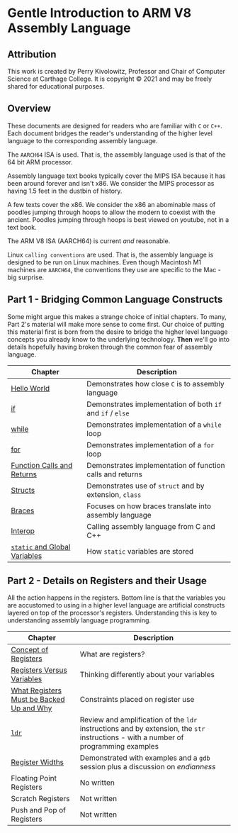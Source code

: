 # Gentle Introduction to ARM V8 Assembly Language

## Attribution

This work is created by Perry Kivolowitz, Professor and Chair of Computer Science at Carthage College. It is copyright © 2021 and may be freely
shared for educational purposes.

## Overview

These documents are designed for readers who are familiar with `C` or `C++`. Each
document bridges the reader's understanding of the higher level language to the
corresponding assembly language.

The `AARCH64` ISA is used. That is, the assembly language used is that of the 64 bit ARM processor.

Assembly language text books typically cover the MIPS ISA because it has been around forever and isn't x86. We consider the MIPS processor as having 1.5 feet in the dustbin of history.

A few texts cover the x86. We consider the x86 an abominable mass of poodles jumping through hoops to allow the modern to coexist with the ancient. Poodles jumping through hoops is best viewed on youtube, not in a text book.

The ARM V8 ISA (AARCH64) is current *and* reasonable.

Linux `calling conventions` are used. That is, the assembly language is designed to be run on Linux machines. Even though Macintosh M1 machines are `AARCH64`, the conventions they use are specific to the Mac - big surprise.

## Part 1 - Bridging Common Language Constructs

Some might argue this makes a strange choice of initial chapters. To many, Part 2's material will make more sense to come first. Our choice of putting this material first is born from the desire to bridge the higher level language concepts you already know to the underlying technology. **Then** we'll go into details hopefully having broken through the common fear of assembly language.

| Chapter | Description |
| ------- | ----------- |
| [Hello World](./hello_world/helloworld.md) | Demonstrates how close `C` is to assembly language |
| [if](./if/if.md) | Demonstrates implementation of both `if` and `if` / `else` |
| [while](./while/while.md) | Demonstrates implementation of a `while` loop |
| [for](./for/for.md) | Demonstrates implementation of a `for` loop |
| [Function Calls and Returns](./func/func.md) | Demonstrates implementation of function calls and returns |
| [Structs](./struct/structs.md) | Demonstrates use of `struct` and by extension, `class` |
| [Braces](./braces/braces.md) | Focuses on how braces translate into assembly language |
| [Interop](./interop/interop.md) | Calling assembly language from C and C++ |
| [`static` and Global Variables](./static/static.md) | How `static` variables are stored |

## Part 2 - Details on Registers and their Usage

All the action happens in the registers. Bottom line is that the variables you are accustomed to using in a higher level language are artificial constructs layered on top of the processor's registers. Understanding this is key to understanding assembly language programming.

| Chapter | Description |
| ------- | ----------- |
| [Concept of Registers](./regs/regs.md) | What are registers? |
| [Registers Versus Variables](./regs/regvar.md) | Thinking differently about your variables |
| [What Registers Must be Backed Up and Why](./regs/backup.md) | Constraints placed on register use |
| [`ldr`](./regs/ldr.md) | Review and amplification of the `ldr` instructions and by extension, the `str` instructions - with a number of programming examples |
| [Register Widths](./regs/widths.md) | Demonstrated with examples and a `gdb` session plus a discussion on *endianness* |
| Floating Point Registers | No written |
| Scratch Registers | Not written |
| Push and Pop of Registers | Not written |
